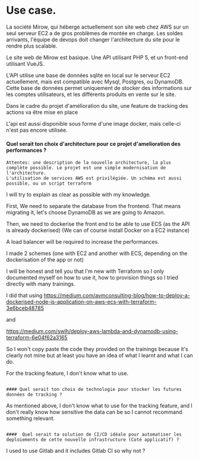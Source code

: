 # Use case.

La société Mirow, qui héberge actuellement son site web chez AWS sur un seul serveur EC2 a de gros problèmes de montée en charge. Les soldes arrivants, l'équipe de devops doit changer l'architecture du site pour le rendre plus scalable.

Le site web de Mirow est basique. Une API utilisant PHP 5, et un front-end utilisant VueJS. 

L'API utilise une base de données sqlite en local sur le serveur EC2 actuellement, mais est compatible avec Mysql, Postgres, ou DynamoDB. Cette base de données permet uniquement de stocker des informations sur les comptes utilisateurs, et les différents produits en vente sur le site. 

Dans le cadre du projet d'amélioration du site, une feature de tracking des actions va être mise en place

L'api est aussi disponible sous forme d'une image docker, mais celle-ci n'est pas encore utilisée.


#### Quel serait ton choix d'architecture pour ce projet d'amelioration des performances ?
```
Attentes: une description de la nouvelle architecture, la plus complète possible. Le projet est une simple modernisation de l'architecture. 
L'utilisation de services AWS est privilégiée. Un schéma est aussi possible, ou un script terraform

```
I will try to explain as clear as possible with my knowledge.

First, We need to separate the database from the frontend. That means migrating it, let's choose DynamoDB as we are going to Amazon. 

Then, we need to dockerise the front end to be able to use ECS (as the API is already dockerised) (We can of course install Docker on a EC2 instance)

A load balancer will be required to increase the performances.

I made 2 schemes (one with EC2 and another with ECS, depending on the dockerisation of the app or not)

I will be honest and tell you that I'm new with Terraform so I only documented myself on how to use it, how to provision things so I tried directly with many trainings.

I did that using https://medium.com/avmconsulting-blog/how-to-deploy-a-dockerised-node-js-application-on-aws-ecs-with-terraform-3e6bceb48785

and 

https://medium.com/swlh/deploy-aws-lambda-and-dynamodb-using-terraform-6e04f62a3165

So I won't copy paste the code they provided on the trainings because it's clearly not mine but at least you have an idea of what I learnt and what I can do.

For the tracking feature, I don't know what to use.

```

#### Quel serait ton choix de technologie pour stocker les futures données de tracking ?
```
As mentioned above, I don't know what to use for the tracking feature, and I don't really know how sensitive the data can be so I cannot recommand something relevant.
```

####  Quel serait ta solution de CI/CD idéale pour automatiser les deploiements de cette nouvelle infrastructure (Coté applicatif) ?
```
I used to use Gitlab and it includes Gitlab CI so why not ?
```

